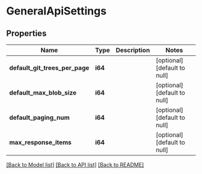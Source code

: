 # GeneralApiSettings

## Properties
Name | Type | Description | Notes
------------ | ------------- | ------------- | -------------
**default_git_trees_per_page** | **i64** |  | [optional] [default to null]
**default_max_blob_size** | **i64** |  | [optional] [default to null]
**default_paging_num** | **i64** |  | [optional] [default to null]
**max_response_items** | **i64** |  | [optional] [default to null]

[[Back to Model list]](../README.md#documentation-for-models) [[Back to API list]](../README.md#documentation-for-api-endpoints) [[Back to README]](../README.md)


